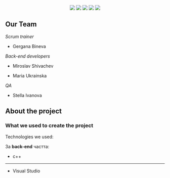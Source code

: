  <p align = "center">
   <img src = "https://img.shields.io/github/languages/count/gibineva/xingqiu?style=for-the-badge">
   <img src = "https://img.shields.io/github/contributors/gibineva/xingqiu?style=for-the-badge">
   <img src = "https://img.shields.io/github/repo-size/gibineva/xingqiu?style=for-the-badge">
   <img src = "https://img.shields.io/github/last-commit/gibineva/xingqiu?style=for-the-badge">
   <img src = "https://img.shields.io/github/languages/top/gibineva/xingqiu?style=for-the-badge">

## Our Team

<i> Scrum trainer </i> 

- Gergana Bineva

<i> Back-end developers </i>

- Miroslav Shivachev

- Maria Ukrainska

<i> QA </i>

- Stella Ivanova

## About the project 



### What we used to create the project

Technologies we used:

За <b>back-end</b> частта: 

* c++

---

* Visual Studio
